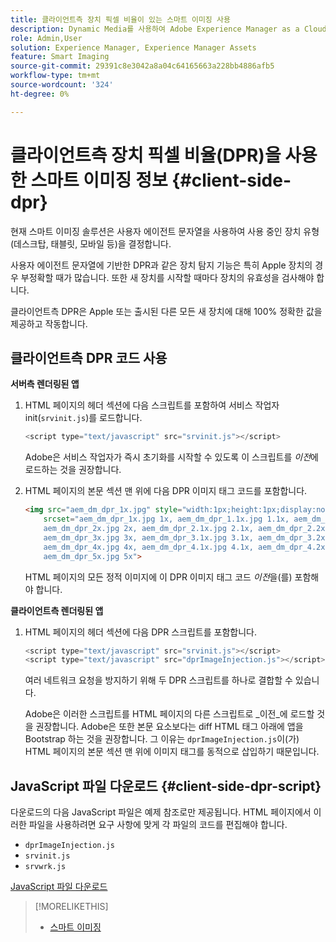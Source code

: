 ```yaml
---
title: 클라이언트측 장치 픽셀 비율이 있는 스마트 이미징 사용
description: Dynamic Media를 사용하여 Adobe Experience Manager as a Cloud Service에서 스마트 이미징과 함께 클라이언트측 장치 픽셀 비율을 사용하는 방법에 대해 알아봅니다.
role: Admin,User
solution: Experience Manager, Experience Manager Assets
feature: Smart Imaging
source-git-commit: 29391c8e3042a8a04c64165663a228bb4886afb5
workflow-type: tm+mt
source-wordcount: '324'
ht-degree: 0%

---
```


# 클라이언트측 장치 픽셀 비율(DPR)을 사용한 스마트 이미징 정보 {#client-side-dpr}

현재 스마트 이미징 솔루션은 사용자 에이전트 문자열을 사용하여 사용 중인 장치 유형(데스크탑, 태블릿, 모바일 등)을 결정합니다.

사용자 에이전트 문자열에 기반한 DPR과 같은 장치 탐지 기능은 특히 Apple 장치의 경우 부정확할 때가 많습니다. 또한 새 장치를 시작할 때마다 장치의 유효성을 검사해야 합니다.

클라이언트측 DPR은 Apple 또는 출시된 다른 모든 새 장치에 대해 100% 정확한 값을 제공하고 작동합니다.

## 클라이언트측 DPR 코드 사용

**서버측 렌더링된 앱**

1. HTML 페이지의 헤더 섹션에 다음 스크립트를 포함하여 서비스 작업자 init(`srvinit.js`)를 로드합니다.

   ```javascript
   <script type="text/javascript" src="srvinit.js"></script>
   ```

   Adobe은 서비스 작업자가 즉시 초기화를 시작할 수 있도록 이 스크립트를 _이전_&#x200B;에 로드하는 것을 권장합니다.

1. HTML 페이지의 본문 섹션 맨 위에 다음 DPR 이미지 태그 코드를 포함합니다.

   ```html
   <img src="aem_dm_dpr_1x.jpg" style="width:1px;height:1px;display:none"
       srcset="aem_dm_dpr_1x.jpg 1x, aem_dm_dpr_1.1x.jpg 1.1x, aem_dm_dpr_1.2x.jpg 1.2x, aem_dm_dpr_1.3x.jpg 1.3x, aem_dm_dpr_1.4x.jpg 1.4x, aem_dm_dpr_1.5x.jpg 1.5x, aem_dm_dpr_1.6x.jpg 1.6x,          aem_dm_dpr_1.7x.jpg 1.7x, aem_dm_dpr_1.8x.jpg 1.8x, aem_dm_dpr_1.9x.jpg 1.9x,
       aem_dm_dpr_2x.jpg 2x, aem_dm_dpr_2.1x.jpg 2.1x, aem_dm_dpr_2.2x.jpg 2.2x, aem_dm_dpr_2.3x.jpg 2.3x, aem_dm_dpr_2.4x.jpg 2.4x, aem_dm_dpr_2.5x.jpg 2.5x, aem_dm_dpr_2.6x.jpg 2.6x, aem_dm_dpr_2.7x.jpg 2.7x, aem_dm_dpr_2.8x.jpg 2.8x, aem_dm_dpr_2.9x.jpg 2.9x,
       aem_dm_dpr_3x.jpg 3x, aem_dm_dpr_3.1x.jpg 3.1x, aem_dm_dpr_3.2x.jpg 3.2x, aem_dm_dpr_3.3x.jpg 3.3x, aem_dm_dpr_3.4x.jpg 3.4x, aem_dm_dpr_3.5x.jpg 3.5x, aem_dm_dpr_3.6x.jpg 3.6x, aem_dm_dpr_3.7x.jpg 3.7x, aem_dm_dpr_3.8x.jpg 3.8x, aem_dm_dpr_3.9x.jpg 3.9x,
       aem_dm_dpr_4x.jpg 4x, aem_dm_dpr_4.1x.jpg 4.1x, aem_dm_dpr_4.2x.jpg 4.2x, aem_dm_dpr_4.3x.jpg 4.3x, aem_dm_dpr_4.4x.jpg 4.4x, aem_dm_dpr_4.5x.jpg 4.5x, aem_dm_dpr_4.6x.jpg 4.6x, aem_dm_dpr_4.7x.jpg 4.7x, aem_dm_dpr_4.8x.jpg 4.8x, aem_dm_dpr_4.9x.jpg 4.9x,
       aem_dm_dpr_5x.jpg 5x">
   ```

   HTML 페이지의 모든 정적 이미지에 이 DPR 이미지 태그 코드 _이전_&#x200B;을(를) 포함해야 합니다.

**클라이언트측 렌더링된 앱**

1. HTML 페이지의 헤더 섹션에 다음 DPR 스크립트를 포함합니다.

   ```javascript
   <script type="text/javascript" src="srvinit.js"></script>
   <script type="text/javascript" src="dprImageInjection.js"></script>
   ```

   여러 네트워크 요청을 방지하기 위해 두 DPR 스크립트를 하나로 결합할 수 있습니다.

   Adobe은 이러한 스크립트를 HTML 페이지의 다른 스크립트로 _이전_에 로드할 것을 권장합니다.
Adobe은 또한 본문 요소보다는 diff HTML 태그 아래에 앱을 Bootstrap 하는 것을 권장합니다. 그 이유는 `dprImageInjection.js`이(가) HTML 페이지의 본문 섹션 맨 위에 이미지 태그를 동적으로 삽입하기 때문입니다.

## JavaScript 파일 다운로드 {#client-side-dpr-script}

다운로드의 다음 JavaScript 파일은 예제 참조로만 제공됩니다. HTML 페이지에서 이러한 파일을 사용하려면 요구 사항에 맞게 각 파일의 코드를 편집해야 합니다.

* `dprImageInjection.js`
* `srvinit.js`
* `srvwrk.js`

[JavaScript 파일 다운로드](/help/assets/assets-dm/aem-dynamicmedia-smartimaging-dpr.zip)

>[!MORELIKETHIS]
>
>* [스마트 이미징](/help/assets/imaging-faq.md)
